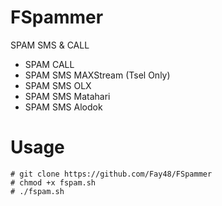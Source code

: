# FSpammer
SPAM SMS &amp; CALL

* SPAM CALL
* SPAM SMS MAXStream (Tsel Only)
* SPAM SMS OLX
* SPAM SMS Matahari
* SPAM SMS Alodok
# Usage
```
# git clone https://github.com/Fay48/FSpammer
# chmod +x fspam.sh
# ./fspam.sh
```
